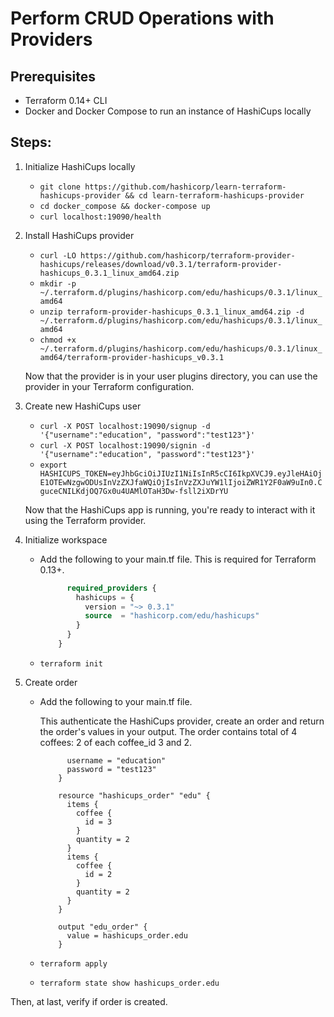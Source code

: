 # Perform CRUD Operations with Providers

## Prerequisites

- Terraform 0.14+ CLI 
- Docker and Docker Compose to run an instance of HashiCups locally

## Steps:

1. Initialize HashiCups locally

    - `git clone https://github.com/hashicorp/learn-terraform-hashicups-provider && cd learn-terraform-hashicups-provider`
    - `cd docker_compose && docker-compose up`
    - `curl localhost:19090/health`

2. Install HashiCups provider

    - `curl -LO https://github.com/hashicorp/terraform-provider-hashicups/releases/download/v0.3.1/terraform-provider-hashicups_0.3.1_linux_amd64.zip`
    - `mkdir -p ~/.terraform.d/plugins/hashicorp.com/edu/hashicups/0.3.1/linux_amd64`
    - `unzip terraform-provider-hashicups_0.3.1_linux_amd64.zip -d ~/.terraform.d/plugins/hashicorp.com/edu/hashicups/0.3.1/linux_amd64`
    - `chmod +x ~/.terraform.d/plugins/hashicorp.com/edu/hashicups/0.3.1/linux_amd64/terraform-provider-hashicups_v0.3.1`

    Now that the provider is in your user plugins directory, you can use the provider in your Terraform configuration.

3. Create new HashiCups user

    - `curl -X POST localhost:19090/signup -d '{"username":"education", "password":"test123"}'`
    - `curl -X POST localhost:19090/signin -d '{"username":"education", "password":"test123"}'`
    - `export HASHICUPS_TOKEN=eyJhbGciOiJIUzI1NiIsInR5cCI6IkpXVCJ9.eyJleHAiOjE1OTEwNzgwODUsInVzZXJfaWQiOjIsInVzZXJuYW1lIjoiZWR1Y2F0aW9uIn0.CguceCNILKdjOQ7Gx0u4UAMlOTaH3Dw-fsll2iXDrYU`

    Now that the HashiCups app is running, you're ready to interact with it using the Terraform provider.
  
4. Initialize workspace

    - Add the following to your main.tf file. This is required for Terraform 0.13+.

        ```terraform {
              required_providers {
                hashicups = {
                  version = "~> 0.3.1"
                  source  = "hashicorp.com/edu/hashicups"
                }
              }
            }

    - `terraform init`

5. Create order

    - Add the following to your main.tf file.

        This authenticate the HashiCups provider, create an order and return the order's values in your output. The order contains total of 4 coffees: 2 of each coffee_id 3 and 2.

        ```provider "hashicups" {
              username = "education"
              password = "test123"
            }

            resource "hashicups_order" "edu" {
              items {
                coffee {
                  id = 3
                }
                quantity = 2
              }
              items {
                coffee {
                  id = 2
                }
                quantity = 2
              }
            }

            output "edu_order" {
              value = hashicups_order.edu
            }
        
    - `terraform apply`
    - `terraform state show hashicups_order.edu`
    

Then, at last, verify if order is created.
